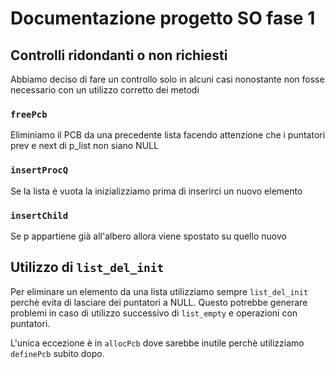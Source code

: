 # Documentazione progetto SO fase 1

## Controlli ridondanti o non richiesti
Abbiamo deciso di fare un controllo solo in alcuni casi nonostante non fosse necessario con un utilizzo corretto dei metodi

### `freePcb`
Eliminiamo il PCB da una precedente lista facendo attenzione che i puntatori prev e next di p_list non siano NULL

### `insertProcQ`
Se la lista è vuota la inizializziamo prima di inserirci un nuovo elemento

### `insertChild`
Se p appartiene già all'albero allora viene spostato su quello nuovo

## Utilizzo di `list_del_init`
Per eliminare un elemento da una lista utilizziamo sempre `list_del_init` perchè evita di lasciare dei puntatori a NULL. Questo potrebbe generare problemi in caso di utilizzo successivo di `list_empty` e operazioni con puntatori.

L'unica eccezione è in `allocPcb` dove sarebbe inutile perchè utilizziamo `definePcb` subito dopo.